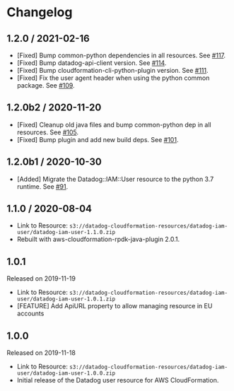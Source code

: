 # Changelog

## 1.2.0 / 2021-02-16

* [Fixed] Bump common-python dependencies in all resources. See [#117](https://github.com/DataDog/datadog-cloudformation-resources/pull/117).
* [Fixed] Bump datadog-api-client version. See [#114](https://github.com/DataDog/datadog-cloudformation-resources/pull/114).
* [Fixed] Bump cloudformation-cli-python-plugin version. See [#111](https://github.com/DataDog/datadog-cloudformation-resources/pull/111).
* [Fixed] Fix the user agent header when using the python common package. See [#109](https://github.com/DataDog/datadog-cloudformation-resources/pull/109).

## 1.2.0b2 / 2020-11-20

* [Fixed] Cleanup old java files and bump common-python dep in all resources. See [#105](https://github.com/DataDog/datadog-cloudformation-resources/pull/105).
* [Fixed] Bump plugin and add new build deps. See [#101](https://github.com/DataDog/datadog-cloudformation-resources/pull/101).

## 1.2.0b1 / 2020-10-30

* [Added] Migrate the Datadog::IAM::User resource to the python 3.7 runtime. See [#91](https://github.com/DataDog/datadog-cloudformation-resources/pull/91).


## 1.1.0 / 2020-08-04

* Link to Resource: `s3://datadog-cloudformation-resources/datadog-iam-user/datadog-iam-user-1.1.0.zip`
* Rebuilt with aws-cloudformation-rpdk-java-plugin 2.0.1.

## 1.0.1

Released on 2019-11-19

* Link to Resource: `s3://datadog-cloudformation-resources/datadog-iam-user/datadog-iam-user-1.0.1.zip`
* [FEATURE] Add ApiURL property to allow managing resource in EU accounts

## 1.0.0

Released on 2019-11-18

* Link to Resource: `s3://datadog-cloudformation-resources/datadog-iam-user/datadog-iam-user-1.0.0.zip`
* Initial release of the Datadog user resource for AWS CloudFormation.
